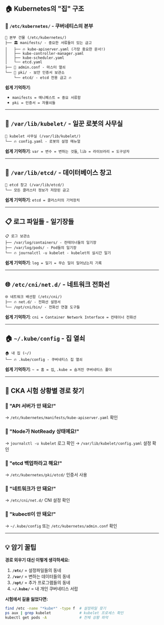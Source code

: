 ## 🏠 Kubernetes의 "집" 구조

### 📍 `/etc/kubernetes/` - 쿠버네티스의 본부

```
🏢 본부 건물 (/etc/kubernetes/)
├── 🏛️ manifests/ - 중요한 서류들이 있는 금고
│   ├── 🔥 kube-apiserver.yaml (가장 중요한 문서!)
│   ├── kube-controller-manager.yaml
│   ├── kube-scheduler.yaml
│   └── etcd.yaml
├── 🔑 admin.conf - 마스터 열쇠
└── 🔐 pki/ - 보안 인증서 보관소
    └── etcd/ - etcd 전용 금고 🔥
```

**쉽게 기억하기**:

- `manifests = 매니페스트 = 중요 서류함`
- `pki = 인증서 = 자물쇠들`

---

## 🤖 `/var/lib/kubelet/` - 일꾼 로봇의 사무실

```
🤖 kubelet 사무실 (/var/lib/kubelet/)
└── 🔥 config.yaml - 로봇의 설정 매뉴얼
```

**쉽게 기억하기**: `var = 변수 = 변하는 것들`, `lib = 라이브러리 = 도구상자`

---

## 💾 `/var/lib/etcd/` - 데이터베이스 창고

```
💾 etcd 창고 (/var/lib/etcd/)
└── 모든 클러스터 정보가 저장된 금고
```

**쉽게 기억하기**: `etcd = 클러스터의 기억장치`

---

## 📋 로그 파일들 - 일기장들

```
📋 로그 보관소
├── /var/log/containers/ - 컨테이너들의 일기장
├── /var/log/pods/ - Pod들의 일기장  
└── 🔥 journalctl -u kubelet - kubelet의 실시간 일기
```

**쉽게 기억하기**: `log = 일기 = 무슨 일이 일어났는지 기록`

---

## 🌐 `/etc/cni/net.d/` - 네트워크 전화선

```
🌐 네트워크 배선함 (/etc/cni/)
├── 🔥 net.d/ - 전화선 설정서
└── /opt/cni/bin/ - 전화선 연결 도구들
```

**쉽게 기억하기**: `cni = Container Network Interface = 컨테이너 전화선`

---

## 🏠 `~/.kube/config` - 집 열쇠

```
🏠 내 집 (~/)
└── 🔥 .kube/config - 쿠버네티스 집 열쇠
```

**쉽게 기억하기**: `~ = 홈 = 집`, `.kube = 숨겨진 쿠버네티스 폴더`

---

## 🎯 CKA 시험 상황별 경로 찾기

### 🚨 "API 서버가 안 돼요!"

→ `/etc/kubernetes/manifests/kube-apiserver.yaml` 확인

### 🚨 "Node가 NotReady 상태예요!"

→ `journalctl -u kubelet` 로그 확인 → `/var/lib/kubelet/config.yaml` 설정 확인

### 🚨 "etcd 백업하라고 해요!"

→ `/etc/kubernetes/pki/etcd/` 인증서 사용

### 🚨 "네트워크가 안 돼요!"

→ `/etc/cni/net.d/` CNI 설정 확인

### 🚨 "kubectl이 안 돼요!"

→ `~/.kube/config` 또는 `/etc/kubernetes/admin.conf` 확인

---

## 💡 암기 꿀팁

**경로 외우기 대신 이렇게 생각하세요:**

1. **`/etc/`** = 설정파일들의 동네
2. **`/var/`** = 변하는 데이터들의 동네
3. **`/opt/`** = 추가 프로그램들의 동네
4. **`~/.kube/`** = 내 개인 쿠버네티스 서랍

**시험에서 길을 잃었다면:**

```bash
find /etc -name "*kube*" -type f  # 설정파일 찾기
ps aux | grep kubelet             # kubelet 프로세스 확인
kubectl get pods -A               # 전체 상황 파악
```